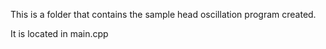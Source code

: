 This is a folder that contains the sample head oscillation program created.

It is located in main.cpp